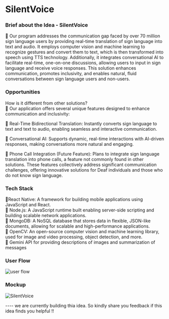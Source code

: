 # SilentVoice

### Brief about the Idea - SilentVoice
  Our program addresses the communication gap faced by over 70 million sign language users by providing real-time 
translation of sign language into text and audio. It employs computer vision and machine learning to recognize gestures and convert them to text,
which is then transformed into speech using TTS technology. Additionally, it integrates conversational AI to facilitate real-time, one-on-one discussions, 
allowing users to input in sign language and receive voice responses. This solution enhances communication, promotes inclusivity, and enables natural,
fluid conversations between sign language users and non-users.

### Opportunities
How is it different from other solutions?<br/>
 Our application offers several unique features designed to enhance communication and inclusivity:<br/>

 Real-Time Bidirectional Translation:
Instantly converts sign language to text and text to audio, enabling seamless and interactive communication.    

 Conversational AI:
Supports dynamic, real-time interactions with AI-driven responses, making conversations more natural and engaging.

 Phone Call Integration (Future Feature):
Plans to integrate sign language translation into phone calls, a feature not commonly found in other solutions.
These features collectively address significant communication challenges, offering innovative solutions for Deaf individuals and those who do not know sign language.

### Tech Stack
React Native: A framework for building mobile applications using JavaScript and React.<br/>
 Node.js: A JavaScript runtime built enabling server-side scripting and building scalable network applications.<br/>
 MongoDB: A NoSQL database that stores data in flexible, JSON-like documents, allowing for scalable and high-performance applications.
<br/>
 OpenCV: An open-source computer vision and machine learning library, used for image and video processing, object detection, and more.<br/>
 Gemini API for providing descriptions of images and summarization of messages<br/>

### User Flow
![user flow](https://github.com/sahil4430/SilentVoice/blob/master/src/assets/Screenshot%202024-08-01%20203607.png)

### Mockup
![SilentVoice](https://github.com/user-attachments/assets/124281cc-e912-47fa-8d5e-450a2eb17a6f)


---- we are currently building thia idea. So kindly share you feedback if this idea finds you helpful !!

